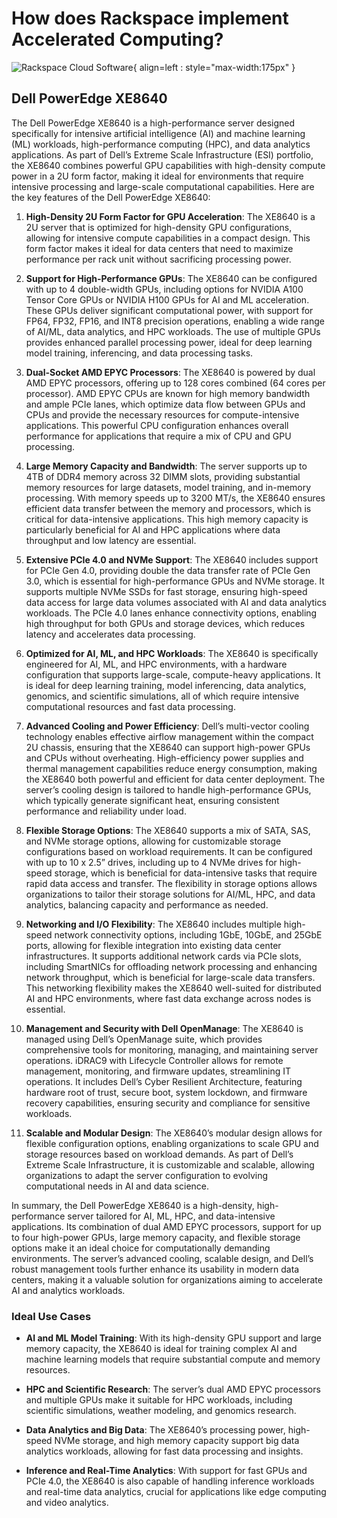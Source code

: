 # How does Rackspace implement Accelerated Computing?

![Rackspace Cloud Software](assets/images/ospc_flex_logo_red.svg){ align=left : style="max-width:175px" }

## Dell PowerEdge XE8640

The Dell PowerEdge XE8640 is a high-performance server designed specifically for intensive artificial
intelligence (AI) and machine learning (ML) workloads, high-performance computing (HPC), and data analytics
applications. As part of Dell’s Extreme Scale Infrastructure (ESI) portfolio, the XE8640 combines powerful
GPU capabilities with high-density compute power in a 2U form factor, making it ideal for environments
that require intensive processing and large-scale computational capabilities. Here are the key features
of the Dell PowerEdge XE8640:

  1. **High-Density 2U Form Factor for GPU Acceleration**: The XE8640 is a 2U server that is optimized for
     high-density GPU configurations, allowing for intensive compute capabilities in a compact design.
     This form factor makes it ideal for data centers that need to maximize performance per rack unit
     without sacrificing processing power.

  2. **Support for High-Performance GPUs**: The XE8640 can be configured with up to 4 double-width GPUs,
     including options for NVIDIA A100 Tensor Core GPUs or NVIDIA H100 GPUs for AI and ML acceleration.
     These GPUs deliver significant computational power, with support for FP64, FP32, FP16, and INT8
     precision operations, enabling a wide range of AI/ML, data analytics, and HPC workloads. The use
     of multiple GPUs provides enhanced parallel processing power, ideal for deep learning model training, inferencing, and data processing tasks.

  3. **Dual-Socket AMD EPYC Processors**: The XE8640 is powered by dual AMD EPYC processors, offering up
     to 128 cores combined (64 cores per processor). AMD EPYC CPUs are known for high memory bandwidth
     and ample PCIe lanes, which optimize data flow between GPUs and CPUs and provide the necessary
     resources for compute-intensive applications. This powerful CPU configuration enhances overall
     performance for applications that require a mix of CPU and GPU processing.

  4. **Large Memory Capacity and Bandwidth**: The server supports up to 4TB of DDR4 memory across 32 DIMM
     slots, providing substantial memory resources for large datasets, model training, and in-memory
     processing. With memory speeds up to 3200 MT/s, the XE8640 ensures efficient data transfer between
     the memory and processors, which is critical for data-intensive applications. This high memory
     capacity is particularly beneficial for AI and HPC applications where data throughput and low latency
     are essential.

  5. **Extensive PCIe 4.0 and NVMe Support**: The XE8640 includes support for PCIe Gen 4.0, providing double
     the data transfer rate of PCIe Gen 3.0, which is essential for high-performance GPUs and NVMe storage.
     It supports multiple NVMe SSDs for fast storage, ensuring high-speed data access for large data
     volumes associated with AI and data analytics workloads. The PCIe 4.0 lanes enhance connectivity
     options, enabling high throughput for both GPUs and storage devices, which reduces latency and
     accelerates data processing.

  6. **Optimized for AI, ML, and HPC Workloads**: The XE8640 is specifically engineered for AI, ML, and
     HPC environments, with a hardware configuration that supports large-scale, compute-heavy applications.
     It is ideal for deep learning training, model inferencing, data analytics, genomics, and scientific
     simulations, all of which require intensive computational resources and fast data processing.

  7. **Advanced Cooling and Power Efficiency**: Dell’s multi-vector cooling technology enables effective
     airflow management within the compact 2U chassis, ensuring that the XE8640 can support high-power
     GPUs and CPUs without overheating. High-efficiency power supplies and thermal management capabilities
     reduce energy consumption, making the XE8640 both powerful and efficient for data center deployment.
     The server’s cooling design is tailored to handle high-performance GPUs, which typically generate
     significant heat, ensuring consistent performance and reliability under load.

  8. **Flexible Storage Options**: The XE8640 supports a mix of SATA, SAS, and NVMe storage options, allowing
     for customizable storage configurations based on workload requirements. It can be configured with
     up to 10 x 2.5” drives, including up to 4 NVMe drives for high-speed storage, which is beneficial
     for data-intensive tasks that require rapid data access and transfer. The flexibility in storage
     options allows organizations to tailor their storage solutions for AI/ML, HPC, and data analytics,
     balancing capacity and performance as needed.

  9. **Networking and I/O Flexibility**: The XE8640 includes multiple high-speed network connectivity options,
     including 1GbE, 10GbE, and 25GbE ports, allowing for flexible integration into existing data center
     infrastructures. It supports additional network cards via PCIe slots, including SmartNICs for offloading
     network processing and enhancing network throughput, which is beneficial for large-scale data transfers.
     This networking flexibility makes the XE8640 well-suited for distributed AI and HPC environments,
     where fast data exchange across nodes is essential.

  10. **Management and Security with Dell OpenManage**: The XE8640 is managed using Dell’s OpenManage suite,
      which provides comprehensive tools for monitoring, managing, and maintaining server operations.
      iDRAC9 with Lifecycle Controller allows for remote management, monitoring, and firmware updates,
      streamlining IT operations. It includes Dell’s Cyber Resilient Architecture, featuring hardware
      root of trust, secure boot, system lockdown, and firmware recovery capabilities, ensuring security
      and compliance for sensitive workloads.

  11. **Scalable and Modular Design**: The XE8640’s modular design allows for flexible configuration options,
      enabling organizations to scale GPU and storage resources based on workload demands. As part of
      Dell’s Extreme Scale Infrastructure, it is customizable and scalable, allowing organizations to
      adapt the server configuration to evolving computational needs in AI and data science.

In summary, the Dell PowerEdge XE8640 is a high-density, high-performance server tailored for AI, ML,
HPC, and data-intensive applications. Its combination of dual AMD EPYC processors, support for up to
four high-power GPUs, large memory capacity, and flexible storage options make it an ideal choice for
computationally demanding environments. The server’s advanced cooling, scalable design, and Dell’s robust
management tools further enhance its usability in modern data centers, making it a valuable solution
for organizations aiming to accelerate AI and analytics workloads.

### **Ideal Use Cases**

* **AI and ML Model Training**: With its high-density GPU support and large memory capacity, the XE8640
  is ideal for training complex AI and machine learning models that require substantial compute and
  memory resources.

* **HPC and Scientific Research**: The server’s dual AMD EPYC processors and multiple GPUs make it suitable
  for HPC workloads, including scientific simulations, weather modeling, and genomics research.

* **Data Analytics and Big Data**: The XE8640’s processing power, high-speed NVMe storage, and high memory
  capacity support big data analytics workloads, allowing for fast data processing and insights.

* **Inference and Real-Time Analytics**: With support for fast GPUs and PCIe 4.0, the XE8640 is also capable
  of handling inference workloads and real-time data analytics, crucial for applications like edge computing
  and video analytics.
